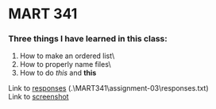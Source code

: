 # MART 341
### Three things I have learned in this class:

1) How to make an ordered list\
2) How to properly name files\
3) How to do *this* and **this**

Link to [responses](./assignment-03/responses.txt)
(.\MART341\assignment-03\responses.txt) \
Link to [screenshot](.\MART341\assignment-03\images\assignment-03-screenshot.PNG)
